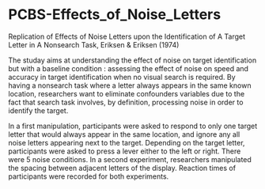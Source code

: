 # PCBS-Effects_of_Noise_Letters

Replication of Effects of Noise Letters upon the Identification of A Target Letter in A Nonsearch Task, Eriksen & Eriksen (1974)

The studay aims at understanding the effect of noise on target identification but with a baseline condition : assessing the effect of noise on speed and accuracy in target identification when no visual search is required. By having a nonsearch task where a letter always appears in the same known location, researchers want to eliminate confounders variables due to the fact that search task involves, by definition, processing noise in order to identify the target. 

In a first manipulation, participants were asked to respond to only one target letter that would always appear in the same location, and ignore any all noise letters appearing next to the target. Depending on the target letter, participants were asked to press a lever either to the left or right. There were 5 noise conditions. 
In a second experiment, researchers manipulated the spacing between adjacent letters of the display. 
Reaction times of participants were recorded for both experiments. 
